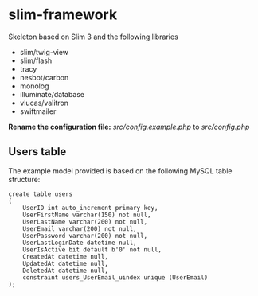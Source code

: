 # slim-framework

Skeleton based on  Slim 3 and the following libraries

- slim/twig-view
- slim/flash
- tracy
- nesbot/carbon
- monolog
- illuminate/database
- vlucas/valitron
- swiftmailer

**Rename the configuration file:** *src/config.example.php* to *src/config.php* 

## Users table

The example model provided is based on the following MySQL table structure:

```
create table users
(
	UserID int auto_increment primary key,
	UserFirstName varchar(150) not null,
	UserLastName varchar(200) not null,
	UserEmail varchar(200) not null,
	UserPassword varchar(200) not null,
	UserLastLoginDate datetime null,
	UserIsActive bit default b'0' not null,
	CreatedAt datetime null,
	UpdatedAt datetime null,
	DeletedAt datetime null,
	constraint users_UserEmail_uindex unique (UserEmail)
);
```
